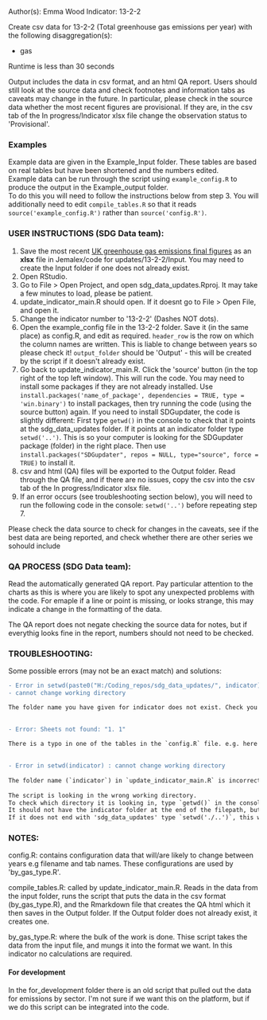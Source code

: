 Author(s): Emma Wood
Indicator: 13-2-2

Create csv data for 13-2-2 (Total greenhouse gas emissions per year) with the following disaggregation(s):
- gas

Runtime is less than 30 seconds

Output includes the data in csv format, and an html QA report. Users should still look at the source data and check footnotes and information tabs as caveats may change in the future.
In particular, please check in the source data whether the most recent figures are provisional. If they 
are, in the csv tab of the In progress/Indicator xlsx file change the observation status to 'Provisional'.  
  
### Examples
Example data are given in the Example_Input folder. These tables are based on real tables but have been shortened and the numbers edited.  
Example data can be run through the script using `example_config.R` to produce the output in the Example_output folder.  
To do this you will need to follow the instructions below from step 3. You will additionally need to edit `compile_tables.R` so that it reads `source('example_config.R')` rather
than `source('config.R')`.  
        
### USER INSTRUCTIONS (SDG Data team): 

1) Save the most recent [UK greenhouse gas emissions final figures](https://www.gov.uk/government/statistics/final-uk-greenhouse-gas-emissions-national-statistics-1990-to-2020) as an **xlsx** file in Jemalex/code for updates/13-2-2/Input. You may need to create the Input folder if one does not already exist.
2) Open RStudio.
3) Go to File > Open Project, and open sdg_data_updates.Rproj. It may take a few minutes to load, please be patient. 
4) update_indicator_main.R should open. If it doesnt go to File > Open File, and open it.
5) Change the indicator number to '13-2-2' (Dashes NOT dots).
6) Open the example_config file in the 13-2-2 folder. Save it (in the same place) as config.R, and edit as required. `header_row` is the row on which the column names are written. 
This is liable to change between years so please check it! `output_folder` should be 'Output' - this will be created by the script if it doesn't already exist. 
7) Go back to update_indicator_main.R. Click the 'source' button (in the top right of the top left window). This will run the code. 
You may need to install some packages if they are not already installed. Use `install.packages('name_of_package', dependencies = TRUE, type = 'win.binary')` to install packages, 
then try running the code (using the source button) again. If you need to install SDGupdater, the code is slightly different: 
First type `getwd()` in the console to check that it points at the sdg_data_updates folder. If it points at an indicator folder type `setwd('..')`. This is so your computer
is looking for the SDGupdater package (folder) in the right place. Then use `install.packages("SDGupdater", repos = NULL, type="source", force = TRUE)` to install it.
8) csv and html (QA) files will be exported to the Output folder. Read through the QA file, and if there are no issues, copy the csv into the csv tab of the In progress/Indicator xlsx file.
9) If an error occurs (see troubleshooting section below), you will need to run the following code in the console: `setwd('..')` before repeating step 7.

Please check the data source to check for changes in the caveats, see if the best data are being reported, and check whether there are other series we sohould include

### QA PROCESS (SDG Data team):
Read the automatically generated QA report. Pay particular attention to the charts as this is where you are likely to spot any unexpected problems with the code. For
emaple if a line or point is missing, or looks strange, this may indicate a change in the formatting of the data.

The QA report does not negate checking the source data for notes, but if everythig looks fine in the report, numbers should not need to be checked.

### TROUBLESHOOTING:
Some possible errors (may not be an exact match) and solutions:    
    
```diff
- Error in setwd(paste0("H:/Coding_repos/sdg_data_updates/", indicator)): 
- cannot change working directory

The folder name you have given for indicator does not exist. Check you are using '-' not '.' between the numbers.  
  
```  
  
```diff
- Error: Sheets not found: "1. 1"  
  
There is a typo in one of the tables in the `config.R` file. e.g. here there is an extra space (in this case it should have been 1.1 to match the source.
  
```
  
```diff
- Error in setwd(indicator) : cannot change working directory
  
The folder name (`indicator`) in `update_indicator_main.R` is incorrectly typed. OR    
  
The script is looking in the wrong working directory. 
To check which directory it is looking in, type `getwd()` in the console and hit enter.
It should not have the indicator folder at the end of the filepath, but should end with 'sdg_data_updates'. 
If it does not end with 'sdg_data_updates' type `setwd('./..')`, this will make R look in the directory above.

```


### NOTES:
	
config.R: contains configuration data that will/are likely to change between years e.g filename and tab names.
	These configurations are used by 'by_gas_type.R'.  
	
compile_tables.R: called by update_indicator_main.R.
	Reads in the data from the input folder, runs the script that puts the data in the csv format (by_gas_type.R), and the Rmarkdown file that creates the QA html
	which it then saves in the Output folder.  If the Output folder does not already exist, it creates one.  
	
by_gas_type.R: where the bulk of the work is done.
	Thise script takes the data from the input file, and mungs it into the format we want. In this indicator no calculations are required.
  
  
#### For development
In the for_development folder there is an old script that pulled out the data for emissions by sector. I'm not sure if we want this on the platform, but if we do
this script can be integrated into the code.
